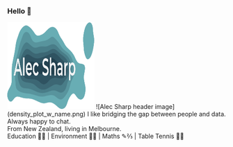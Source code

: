 ### Hello 👋
<img src="density_plot_w_name.png" width="200" height="200" />
![Alec Sharp header image](density_plot_w_name.png)
I like bridging the gap between people and data. Always happy to chat.<br/>
From New Zealand, living in Melbourne.<br/>
Education 🧠💭 | Environment 🌿🐛 | Maths ✎⅔ | Table Tennis 🏓🏓
